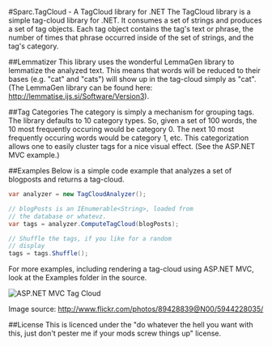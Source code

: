 #Sparc.TagCloud - A TagCloud library for .NET
The TagCloud library is a simple tag-cloud library for .NET.  It consumes a set of strings and produces a set of tag objects.  Each tag object contains the tag's text or phrase, the number of times that phrase occurred inside of the set of strings, and the tag's category.

##Lemmatizer
This library uses the wonderful LemmaGen library to lemmatize the analyzed text.  This means that words will be reduced to their bases (e.g. "cat" and "cats") will show up in the tag-cloud simply as "cat".  (The LemmaGen library can be found here: http://lemmatise.ijs.si/Software/Version3).

##Tag Categories
The category is simply a mechanism for grouping tags.  The library defaults to 10 category types.  So, given a set of 100 words, the 10 most frequently occuring would be category 0.  The next 10 most frequently occuring words would be category 1, etc.  This categorization allows one to easily cluster tags for a nice visual effect.  (See the ASP.NET MVC example.)

##Examples
Below is a simple code example that analyzes a set of blogposts and returns a tag-cloud.


```csharp
var analyzer = new TagCloudAnalyzer();

// blogPosts is an IEnumerable<String>, loaded from
// the database or whatevz.
var tags = analyzer.ComputeTagCloud(blogPosts);

// Shuffle the tags, if you like for a random
// display
tags = tags.Shuffle();

```

For more examples, including rendering a tag-cloud using ASP.NET MVC, look at the Examples folder in the source.

<img src="http://farm7.static.flickr.com/6023/5944228035_3bd57e8db2_b.jpg" alt="ASP.NET MVC Tag Cloud" />

Image source: http://www.flickr.com/photos/89428839@N00/5944228035/

##License
This is licenced under the "do whatever the hell you want with this, just don't pester me if your mods screw things up" license.